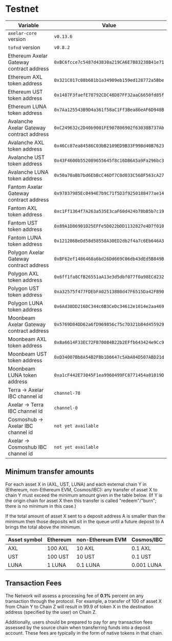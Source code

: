 # Testnet

Variable  | Value
------------- | -------------
`axelar-core` version | `v0.13.6`
`tofnd` version | `v0.8.2`
Ethereum Axelar Gateway contract address | `0xBC6fcce7c5487d43830a219CA6E7B83238B41e71`
Ethereum AXL token address | `0x321C017c08b681b1a34909eb159ed128772a5Bbe`
Ethereum UST token address | `0x1487F3faefE78792CDC48D87FF32aaC6650fd85f`
Ethereum LUNA token address | `0x7Aa125543B9D4a361f58aC1Ff3Bea86eAF6D948B`
Avalanche Axelar Gateway contract address | `0xC249632c2D40b9001FE907806902f63038B737Ab`
Avalanche AXL token address | `0x46Cc87ea84586C03bB2109ED9B33F998d40B7623`
Avalanche UST token address | `0x43F4600b552089655645f8c16D86A5a9Fa296bc3`
Avalanche LUNA token address | `0x50a70aBb7bd6EbBcC46Df7C0d033C568F563cA27`
Fantom Axelar Gateway contract address | `0x97837985Ec0494E7b9C71f5D3f9250188477ae14`
Fantom AXL token address | `0xc1Ff1364f7A263a535E3caF60d424b78bB5b7c19`
Fantom UST token address | `0x89A1D86901D25EFFe5D022bDD1132827e4D7f010`
Fantom LUNA token address | `0x121286BeDd58d58558A30ED2db2f4a7c6Eb646A3`
Polygon Axelar Gateway contract address | `0xBF62ef1486468a6bd26Dd669C06db43dEd5B849B`
Polygon AXL token address | `0x6ff1fa8CfB26551aA13e3d5dbf077f0a98ECd232`
Polygon UST token address | `0xa32575f477FDEbFA02513880d47F6515Da42FB90`
Polygon LUNA token address | `0x6Ad38DD216DC344c6B3CeDc34612e1014e2aa469`
Moonbeam Axelar Gateway contract address | `0x5769D84DD62a6fD969856c75c7D321b84d455929`
Moonbeam AXL token address | `0x8a6614F33EC72FB70084B22b2EFfb643424e9Cc9`
Moonbeam UST token address | `0xD34007Bb8A54B2FBb1D6647c5AbA04D507ABD21d`
Moonbeam LUNA token address | `0xa1cF442E73045F1ea9960499FC8771454a01019D`
Terra -> Axelar IBC channel id | `channel-78`
Axelar -> Terra IBC channel id | `channel-0`
Cosmoshub -> Axelar IBC channel id | `not yet available`
Axelar -> Cosmoshub IBC channel id | `not yet available`

## Minimum transfer amounts

For each asset X in (AXL, UST, LUNA) and each external chain Y in (Ethereum, non-Ethereum EVM, Cosmos/IBC): any transfer of asset X to chain Y must exceed the minimum amount given in the table below.  (If Y is the origin chain for asset X then this transfer is called "redeem"/"burn"; there is no minimum in this case.)

If the total amount of asset X sent to a deposit address A is smaller than the minimum then those deposits will sit in the queue until a future deposit to A brings the total above the minimum.

Asset symbol | Ethereum | non-Ethereum EVM | Cosmos/IBC
---|---|---|---
AXL | 100 AXL | 10 AXL | 0.1 AXL
UST | 100 UST | 10 UST | 0.1 UST
LUNA | 1 LUNA | 0.1 LUNA | 0.001 LUNA

## Transaction Fees

The Network will assess a processing fee of __0.1%__ percent on any transaction through the protocol. For example, a transfer of 100 of asset X from Chain Y to Chain Z will result in 99.9 of token X in the destination address (specified by the user) on Chain Z. 

Additionally, users should be prepared to pay for any transaction fees assessed by the source chain when transferring funds into a deposit account. These fees are typically in the form of native tokens in that chain.
